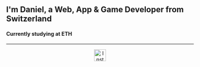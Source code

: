 ## I'm Daniel, a Web, App & Game Developer from Switzerland

#### Currently studying at ETH
---
<p align="center">
  <a href="https://www.instagram.com/dani2405_dev" target="_blank"><img width="32px" src="https://upload.wikimedia.org/wikipedia/commons/a/a5/Instagram_icon.png" alt="Instagram"></a>
</p>

<!--
**Dani2405/Dani2405** is a ✨ _special_ ✨ repository because its `README.md` (this file) appears on your GitHub profile.

Here are some ideas to get you started:

- 🔭 I’m currently working on ...
- 🌱 I’m currently learning ...
- 👯 I’m looking to collaborate on ...
- 🤔 I’m looking for help with ...
- 💬 Ask me about ...
- 📫 How to reach me: ...
- 😄 Pronouns: ...
- ⚡ Fun fact: ...
-->

